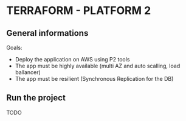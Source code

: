 # TERRAFORM - PLATFORM 2

## General informations

Goals:
- Deploy the application on AWS using P2 tools
- The app must be highly available (multi AZ and auto scalling, load ballancer)
- The app must be resilient (Synchronous Replication for the DB)

## Run the project

TODO